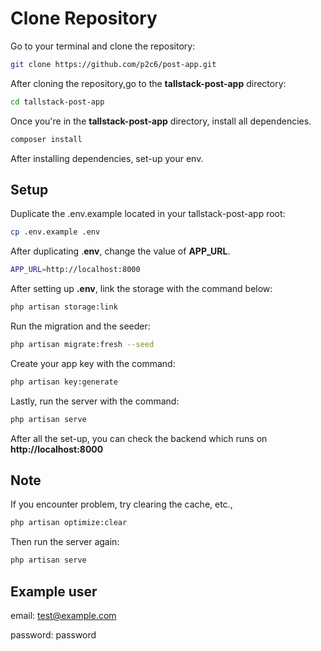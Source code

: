 # Clone Repository
Go to your terminal and clone the repository:
```sh
git clone https://github.com/p2c6/post-app.git
```

After cloning the repository,go to the **tallstack-post-app** directory:

```sh
cd tallstack-post-app
```

Once you're in the **tallstack-post-app** directory, install all dependencies.

```sh
composer install
```

After installing dependencies, set-up your env.

## Setup

Duplicate the .env.example located in your tallstack-post-app root:

```sh
cp .env.example .env
```

After duplicating .**env**,  change the value of **APP_URL**.

```sh
APP_URL=http://localhost:8000
```

After setting up **.env**, link the storage with the command below:

```sh
php artisan storage:link
```

Run the migration and the seeder:

```sh
php artisan migrate:fresh --seed
```

Create your app key with the command:

```sh
php artisan key:generate
```

Lastly, run the server with the command:
 
```sh
php artisan serve
```

After all the set-up, you can check the backend which runs on **http://localhost:8000**

## Note

If you encounter problem, try clearing the cache, etc., 

```sh
php artisan optimize:clear
```

Then run the server again:

```sh
php artisan serve
```

## Example user

email: test@example.com

password: password







